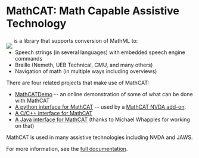 # MathCAT: Math Capable Assistive Technology
<img src="logo.png" style="position: relative; top: 16px; z-index: -1;">
is a library that supports conversion of MathML to:

* Speech strings (in several languages) with embedded speech engine commands
* Braille (Nemeth, UEB Technical, CMU, and many others)
* Navigation of math (in multiple ways including overviews)

There are four related projects that make use of MathCAT:
* [MathCATDemo](https://nsoiffer.github.io/MathCATDemo/) -- an online demonstration of some of what can be done with MathCAT
* [A python interface for MathCAT](https://github.com/NSoiffer/MathCATForPython) -- used by a [MathCAT NVDA add-on](https://addons.nvda-project.org/addons/MathCAT.en.html).
* [A C/C++ interface for MathCAT](https://github.com/NSoiffer/MathCATForC)
* [A Java interface for MathCAT](https://github.com/mwhapples/MathCAT4J) (thanks to Michael Whapples for working on that)

MathCAT is used in many assistive technologies including NVDA and JAWS.

For more information, see the [full documentation](https://nsoiffer.github.io/MathCAT/).